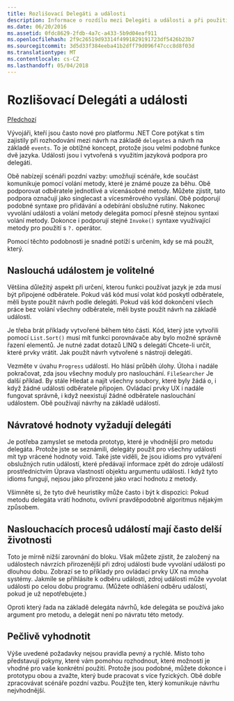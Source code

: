 ```yaml
---
title: Rozlišovací Delegáti a události
description: Informace o rozdílu mezi Delegáti a události a při použití každé z těchto funkcí .NET Core.
ms.date: 06/20/2016
ms.assetid: 0fdc8629-2fdb-4a7c-a433-5b9d04eaf911
ms.openlocfilehash: 2f9c26519d93314f4991829191723df5426b23b7
ms.sourcegitcommit: 3d5d33f384eeba41b2dff79d096f47ccc8d8f03d
ms.translationtype: MT
ms.contentlocale: cs-CZ
ms.lasthandoff: 05/04/2018
---
```

# <a name="distinguishing-delegates-and-events"></a>Rozlišovací Delegáti a události

[Předchozí](modern-events.md)

Vývojáři, kteří jsou často nové pro platformu .NET Core potýkat s tím zajistily při rozhodování mezi návrh na základě `delegates` a návrh na základě `events`. To je obtížné koncept, protože jsou velmi podobné funkce dvě jazyka. Události jsou i vytvořená s využitím jazyková podpora pro delegáti. 

Obě nabízejí scénáři pozdní vazby: umožňují scénáře, kde součást komunikuje pomocí volání metody, které je známé pouze za běhu. Obě podporovat odběratele jednotlivé a vícenásobné metody. Můžete zjistit, tato podpora označují jako singlecast a vícesměrového vysílání. Obě podporují podobné syntaxe pro přidávání a odebírání obslužné rutiny. Nakonec vyvolání události a volání metody delegáta pomocí přesně stejnou syntaxi volání metody. Dokonce i podporují stejné `Invoke()` syntaxe využívající metody pro použití s `?.` operátor.

Pomocí těchto podobnosti je snadné potíží s určením, kdy se má použít, který.

## <a name="listening-to-events-is-optional"></a>Naslouchá událostem je volitelné

Většina důležitý aspekt při určení, kterou funkci používat jazyk je zda musí být připojené odběratele. Pokud váš kód musí volat kód poskytl odběratele, měli byste použít návrh podle delegáti. Pokud váš kód dokončení všech práce bez volání všechny odběratele, měli byste použít návrh na základě událostí. 

Je třeba brát příklady vytvořené během této části. Kód, který jste vytvořili pomocí `List.Sort()` musí mít funkci porovnávače aby bylo možné správně řazení elementů. Je nutné zadat dotazů LINQ s delegáti Chcete-li určit, které prvky vrátit. Jak použít návrh vytvořené s nástroji delegáti.

Vezměte v úvahu `Progress` událostí. Ho hlásí průběh úlohy.
Úloha i nadále pokračovat, zda jsou všechny moduly pro naslouchání.
`FileSearcher` Je další příklad. By stále Hledat a najít všechny soubory, které byly žádá o, i když žádné události odběratele připojen.
Ovládací prvky UX i nadále fungovat správně, i když neexistují žádné odběratele naslouchání událostem. Obě používají návrhy na základě událostí.

## <a name="return-values-require-delegates"></a>Návratové hodnoty vyžadují delegáti

Je potřeba zamyslet se metoda prototyp, které je vhodnější pro metodu delegáta. Protože jste se seznámili, delegáty použít pro všechny události mít typ vrácené hodnoty void. Také jste viděli, že jsou idioms pro vytváření obslužných rutin událostí, které předávají informace zpět do zdroje událostí prostřednictvím Úprava vlastností objektu argumentu události. I když tyto idioms fungují, nejsou jako přirozené jako vrací hodnotu z metody.

Všimněte si, že tyto dvě heuristiky může často i být k dispozici: Pokud metodu delegáta vrátí hodnotu, ovlivní pravděpodobně algoritmus nějakým způsobem.

## <a name="event-listeners-often-have-longer-lifetimes"></a>Naslouchacích procesů událostí mají často delší životnosti 

Toto je mírně nižší zarovnání do bloku. Však můžete zjistit, že založený na událostech návrzích přirozenější při zdroj události bude vyvolání události po dlouhou dobu. Zobrazí se to příklady pro ovládací prvky UX na mnoha systémy. Jakmile se přihlásíte k odběru události, zdroj události může vyvolat události po celou dobu programu.
(Můžete odhlášení odběru událostí, pokud je už nepotřebujete.)

Oproti který řada na základě delegáta návrhů, kde delegáta se používá jako argument pro metodu, a delegát není po návratu této metody.

## <a name="evaluate-carefully"></a>Pečlivě vyhodnotit

Výše uvedené požadavky nejsou pravidla pevný a rychlé. Místo toho představují pokyny, které vám pomohou rozhodnout, které možnosti je vhodné pro vaše konkrétní použití. Protože jsou podobné, můžete dokonce i prototypu obou a zvažte, který bude pracovat s více fyzických. Obě dobře zpracovávat scénáře pozdní vazbu. Použijte ten, který komunikuje návrhu nejvhodnější.
